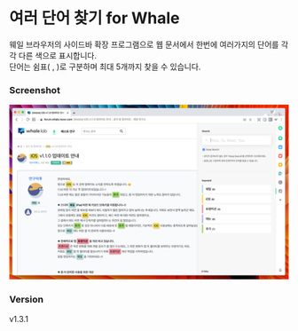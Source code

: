 # 여러 단어 찾기 for Whale
웨일 브라우저의 사이드바 확장 프로그램으로 웹 문서에서 한번에 여러가지의 단어를 각각 다른 색으로 표시합니다.  
단어는 쉼표( , )로 구분하며 최대 5개까지 찾을 수 있습니다.

### Screenshot
![Capture](/src/imgs/screenshot-1.png)

### Version
v1.3.1